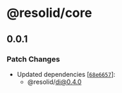 # @resolid/core

## 0.0.1

### Patch Changes

- Updated dependencies [[`68e6657`](https://github.com/resolid/framework/commit/68e66571791d8f9ffcb0f4b3f704148164533512)]:
  - @resolid/di@0.4.0
